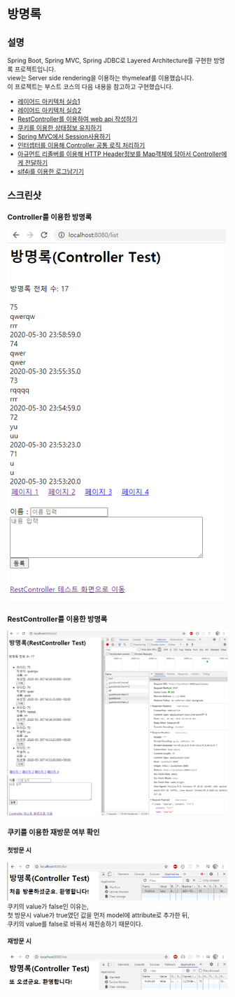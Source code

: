 # 방명록

## 설명
Spring Boot, Spring MVC, Spring JDBC로 Layered Architecture를 구현한 방명록 프로젝트입니다.<br>
view는 Server side rendering을 이용하는 thymeleaf를 이용했습니다.<br>
이 프로젝트는 부스트 코스의 다음 내용을 참고하고 구현했습니다.
* [레이어드 아키텍처 실습1](https://www.edwith.org/boostcourse-web/lecture/16767/)
* [레이어드 아키텍처 실습2](https://www.edwith.org/boostcourse-web/lecture/16772/)
* [RestController를 이용하여 web api 작성하기](https://www.edwith.org/boostcourse-web/lecture/16774/)
* [쿠키를 이용한 상태정보 유지하기](https://www.edwith.org/boostcourse-web/lecture/16800/)
* [Spring MVC에서 Session사용하기](https://www.edwith.org/boostcourse-web/lecture/16803/)
* [인터셉터를 이용해 Controller 공통 로직 처리하기](https://www.edwith.org/boostcourse-web/lecture/16805/)
* [아규먼트 리졸버를 이용해 HTTP Header정보를 Map객체에 담아서 Controller에게 전달하기](https://www.edwith.org/boostcourse-web/lecture/16807/)
* [slf4j를 이용한 로그남기기](https://www.edwith.org/boostcourse-web/lecture/16815/)

## 스크린샷

### Controller를 이용한 방명록
<img src="./screenshot/controller_screenshot.png" alt="Controller를 이용한 결과 사진"></img>

### RestController를 이용한 방명록
<img src="./screenshot/restcontroller_screenshot.png" alt="RestController를 이용한 결과 사진"></img>

### 쿠키를 이용한 재방문 여부 확인
#### 첫방문 시
<img src="./screenshot/visitfirst.png" alt="첫 방문시"></img><br>
쿠키의 value가 false인 이유는,<br> 첫 방문시 value가 true였던 값을 먼저 model에 attribute로 추가한 뒤,<br>
쿠키의 value를 false로 바꿔서 재전송하기 때문이다.

#### 재방문 시 
<img src="./screenshot/visitagain.png" alt="재방문시"></img>
